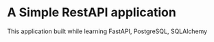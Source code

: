 # A Simple RestAPI application
This application built while learning FastAPI, PostgreSQL, SQLAlchemy 

